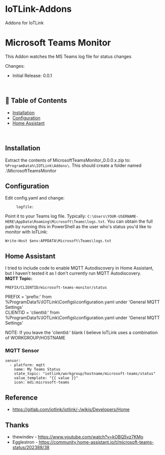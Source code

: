 # IoTLink-Addons
Addons for IoTLink

# Microsoft Teams Monitor
This Addon watches the MS Teams log file for status changes

Changes:
- Initial Release: 0.0.1
<br/>

## :bookmark_tabs: Table of Contents
- [Installation](#installation)
- [Configuration](#configuration)
- [Home Assistant](#home-assistant)
<br/>


## Installation
Extract the contents of MicrosoftTeamsMonitor_0.0.0.x.zip to:
```%ProgramData%\IOTLink\Addons\```. 
This should create a folder named .\MicrosoftTeamsMonitor


## Configuration
Edit config.yaml and change:
```teams:
     logfile: 
```
Point it to your Teams log file. Typically: ```C:\Users\YOUR-USERNAME-HERE\AppData\Roaming\Microsoft\Teams\logs.txt```. 
You can obtain the full path by running this in PowerShell as the user who's status you'd like to monitor with IoTLink:
```
Write-Host $env:APPDATA\Microsoft\Teams\logs.txt
```


## Home Assistant
I tried to include code to enable MQTT Autodiscovery in Home Assistant, but I haven't tested it as I don't currently run MQTT Autodiscovery.<br/>
**MQTT Topic:**
```
PREFIX/CLIENTID/microsoft-teams-monitor/status
```
PREFIX = 'prefix:' from %ProgramData%\IOTLink\Configs\configuration.yaml under 'General MQTT Settings'</br>
CLIENTID = 'clientId:' from %ProgramData%\IOTLink\Configs\configuration.yaml under 'General MQTT Settings'</br>

NOTE: If you leave the 'clientId:' blank I believe IoTLink uses a combination of WORKGROUP/HOSTNAME

### MQTT Sensor
```(yamnl)
sensor:
  - platform: mqtt
    name: My Teams Status
    state_topic: "iotlink/workgroup/hostname/microsoft-teams/status"
    value_template: "{{ value }}"
    icon: mdi:microsoft-teams
```


## Reference
* https://gitlab.com/iotlink/iotlink/-/wikis/Developers/Home


## Thanks
* thewindev - https://www.youtube.com/watch?v=kOBQ5vz7KMo
* Egglestron - https://community.home-assistant.io/t/microsoft-teams-status/202388/38
